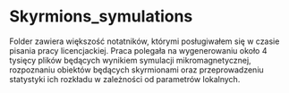 # Skyrmions_symulations

Folder zawiera większość notatników, którymi posługiwałem się w czasie pisania pracy licencjackiej.
Praca polegała na wygenerowaniu około 4 tysięcy plików będących wynikiem symulacji mikromagnetycznej, rozpoznaniu obiektów będących skyrmionami oraz przeprowadzeniu statystyki ich rozkładu w zależności od parametrów lokalnych.
